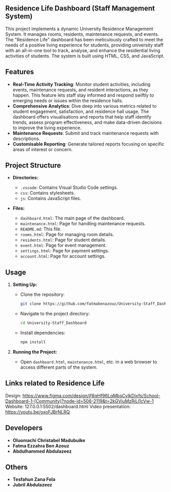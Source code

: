 ##   Residence Life Dashboard (Staff Management System)

This project implements a dynamic University Residence Management System. It manages rooms, residents, maintenance requests, and events. The "Residence Life" dashboard has been meticulously crafted to meet the needs of a positive living experience for students, providing university staff with an all-in-one tool to track, analyse, and enhance the residential living activities of students. The system is built using HTML, CSS, and JavaScript.

## Features

- **Real-Time Activity Tracking**: Monitor student activities, including events, maintenance requests, and resident interactions, as they happen. This feature lets staff stay informed and respond swiftly to emerging needs or issues within the residence halls.
- **Comprehensive Analytics**: Dive deep into various metrics related to student engagement, satisfaction, and residence hall usage. The dashboard offers visualisations and reports that help staff identify trends, assess program effectiveness, and make data-driven decisions to improve the living experience.
- **Maintenance Requests**: Submit and track maintenance requests with descriptions.
- **Customisable Reporting**: Generate tailored reports focusing on specific areas of interest or concern.

## Project Structure

- **Directories:**
  - `.vscode`: Contains Visual Studio Code settings.
  - `css`: Contains stylesheets.
  - `js`: Contains JavaScript files.

- **Files:**
  - `dashboard.html`: The main page of the dashboard.
  - `maintenance.html`: Page for handling maintenance requests.
  - `README.md`: This file.
  - `rooms.html`: Page for managing room details.
  - `residents.html`: Page for student details.
  - `event.html`: Page for event management.
  - `settings.html`: Page for payment settings.
  - `account.html`: Page for account settings.

## Usage

1. **Setting Up:**
   - Clone the repository:
     ```bash
     git clone https://github.com/fatmabenazouz/University-Staff_Dashboard.git
     ```
   - Navigate to the project directory:
     ```bash
     cd University-Staff_Dashboard
     ```
   - Install dependencies:
     ```bash
     npm install
     ```

2. **Running the Project:**
   - Open `dashboard.html`, `maintenance.html`, etc. in a web browser to access different parts of the system.

## Links related to Residence Life
Design: https://www.figma.com/design/jf8qHf96LqMbsCylkDjxfs/School-Dashboard-1-(Community)?node-id=506-2119&t=2kGViuMzRiLj1cVw-1
Website: 127.0.0.1:5502/dashboard.html
Video presentation: https://youtu.be/oxoFJBrNLRQ


## Developers

- **Oluomachi Christabel Madubuike**
- **Fatma Ezzahra Ben Azouz**
- **Abdulhammed Abdulazeez**
## Others
- **Tesfahun Zana Fola**
- **Jubril Abdulazeez**
